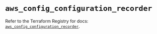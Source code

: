 # `aws_config_configuration_recorder`

Refer to the Terraform Registry for docs: [`aws_config_configuration_recorder`](https://registry.terraform.io/providers/hashicorp/aws/6.16.0/docs/resources/config_configuration_recorder).

